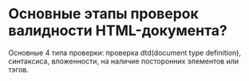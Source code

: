 # Основные этапы проверок валидности HTML-документа?

Основные 4 типа проверки: проверка dtd(document type definition), синтаксиса, вложенности, на наличие посторонних элементов или тэгов.